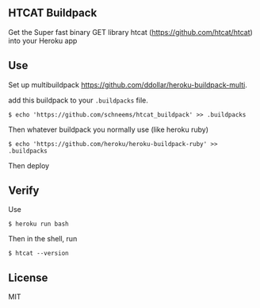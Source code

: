 ## HTCAT Buildpack

Get the Super fast binary GET library htcat (https://github.com/htcat/htcat) into your Heroku app

## Use

Set up multibuildpack https://github.com/ddollar/heroku-buildpack-multi.

add this buildpack to your `.buildpacks` file.

```
$ echo 'https://github.com/schneems/htcat_buildpack' >> .buildpacks
```

Then whatever buildpack you normally use (like heroku ruby)

```
$ echo 'https://github.com/heroku/heroku-buildpack-ruby' >> .buildpacks
```


Then deploy

## Verify

Use

```
$ heroku run bash
```

Then in the shell, run

```
$ htcat --version
```

## License

MIT